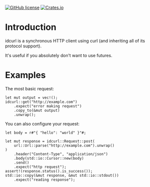 [![GitHub license](https://img.shields.io/badge/license-BSD-blue.svg)](https://raw.githubusercontent.com/njaard/idcurl/master/LICENSE)
[![Crates.io](https://img.shields.io/crates/v/sonnerie.svg)](https://crates.io/crates/idcurl)

# Introduction

idcurl is a synchronous HTTP client using curl (and inheriting all of
its protocol support).

It's useful if you absolutely don't want to use futures.

# Examples


The most basic request:

	let mut output = vec!();
	idcurl::get("http://example.com")
		.expect("error making request")
		.copy_to(&mut output)
		.unwrap();

You can also configure your request:

	let body = r#"{ "hello": "world" }"#;

	let mut response = idcurl::Request::post(
		url::Url::parse("http://example.com").unwrap()
	)
		.header("Content-Type", "application/json")
		.body(std::io::Cursor::new(body)
		.send()
		.expect("http request");
	assert!(response.status().is_success());
	std::io::copy(&mut response, &mut std::io::stdout())
		.expect("reading response");
